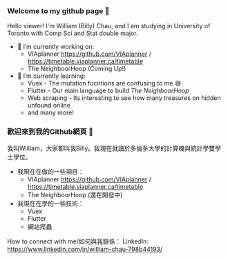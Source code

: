 ### Welcome to my github page 👋

Hello viewer!
I'm William (Billy) Chau, and I am studying in University of Toronto with Comp Sci and Stat double major. 

- 🔭 I’m currently working on:
  - VIAplanner https://github.com/VIAplanner / https://timetable.viaplanner.ca/timetable
  - The NeighboorHoop (Coming Up!)
- 🌱 I’m currently learning:
  - Vuex - The mutation fucntions are confusing to me :sweat_smile:
  - Flutter - Our main language to build *The NeighboorHoop*
  - Web scraping - Its interesting to see how many treasures on hidden unfound online
  - and many more!

### 歡迎來到我的Github網頁 👋

我叫William，大家都叫我Billy。我現在就讀於多倫多大學的計算機與統計學雙學士學位。

- 我現在在做的一些項目：
  - VIAplanner https://github.com/VIAplanner / https://timetable.viaplanner.ca/timetable
  - The NeighboorHoop (還在開發中)
- 我現在在學的一些技術：
  - Vuex
  - Flutter
  - 網站爬蟲
  
How to connect with me/如何與我聯係：
Linkedln: https://www.linkedin.com/in/william-chau-798b44193/

<!--
**williamchau123/williamchau123** is a ✨ _special_ ✨ repository because its `README.md` (this file) appears on your GitHub profile.

Here are some ideas to get you started:

- 🔭 I’m currently working on ...
- 🌱 I’m currently learning ...
- 👯 I’m looking to collaborate on ...
- 🤔 I’m looking for help with ...
- 💬 Ask me about ...
- 📫 How to reach me: ...
- 😄 Pronouns: ...
- ⚡ Fun fact: ...
-->
